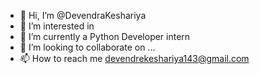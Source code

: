 - 👋 Hi, I’m @DevendraKeshariya
- 👀 I’m interested in 
- 🌱 I’m currently a Python Developer intern
- 💞️ I’m looking to collaborate on ...
- 📫 How to reach me devendrekeshariya143@gmail.com

<!---
DevendraKeshariya/DevendraKeshariya is a ✨ special ✨ repository because its `README.md` (this file) appears on your GitHub profile.
You can click the Preview link to take a look at your changes.
--->
